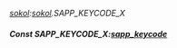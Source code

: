 _[sokol](../../modules/sokol/sokol-module.md):[sokol](../../modules/sokol/sokol-module.md).SAPP\_KEYCODE\_X_
##### Const SAPP\_KEYCODE\_X:[sapp_keycode](../../modules/sokol/sokol-sapp_keycode.md)
